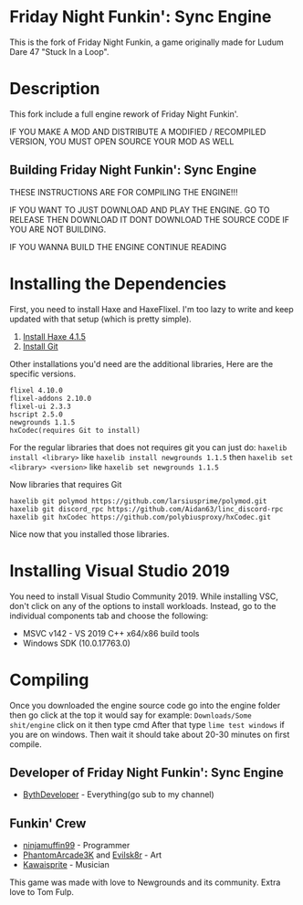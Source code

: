 # Friday Night Funkin': Sync Engine

This is the fork of Friday Night Funkin, a game originally made for Ludum Dare 47 "Stuck In a Loop".

# Description

This fork include a full engine rework of Friday Night Funkin'.

IF YOU MAKE A MOD AND DISTRIBUTE A MODIFIED / RECOMPILED VERSION, YOU MUST OPEN SOURCE YOUR MOD AS WELL

## Building Friday Night Funkin': Sync Engine

THESE INSTRUCTIONS ARE FOR COMPILING THE ENGINE!!!

IF YOU WANT TO JUST DOWNLOAD AND PLAY THE ENGINE. GO TO RELEASE THEN DOWNLOAD IT DONT DOWNLOAD THE SOURCE CODE IF YOU ARE NOT BUILDING.

IF YOU WANNA BUILD THE ENGINE CONTINUE READING

# Installing the Dependencies

First, you need to install Haxe and HaxeFlixel. I'm too lazy to write and keep updated with that setup (which is pretty simple). 
1. [Install Haxe 4.1.5](https://haxe.org/download/version/4.1.5/)
2. [Install Git](https://git-scm.com/)

Other installations you'd need are the additional libraries, Here are the specific versions.
```
flixel 4.10.0
flixel-addons 2.10.0
flixel-ui 2.3.3
hscript 2.5.0
newgrounds 1.1.5
hxCodec(requires Git to install)
```

For the regular libraries that does not requires git you can just do: `haxelib install <library>` like `haxelib install newgrounds 1.1.5` then `haxelib set <library> <version>` like `haxelib set newgrounds 1.1.5`

Now libraries that requires Git

```
haxelib git polymod https://github.com/larsiusprime/polymod.git
haxelib git discord_rpc https://github.com/Aidan63/linc_discord-rpc
haxelib git hxCodec https://github.com/polybiusproxy/hxCodec.git
```

Nice now that you installed those libraries.

# Installing Visual Studio 2019
You need to install Visual Studio Community 2019. While installing VSC, don't click on any of the options to install workloads. Instead, go to the individual components tab and choose the following:

* MSVC v142 - VS 2019 C++ x64/x86 build tools
* Windows SDK (10.0.17763.0)

# Compiling
Once you downloaded the engine source code go into the engine folder then go click at the top it would say for example: `Downloads/Some shit/engine` click on it then type cmd
After that type `lime test windows` if you are on windows. Then wait it should take about 20-30 minutes on first compile.

## Developer of Friday Night Funkin': Sync Engine

- [BythDeveloper](https://www.youtube.com/@bythdev) - Everything(go sub to my channel)

## Funkin' Crew

- [ninjamuffin99](https://twitter.com/ninja_muffin99) - Programmer
- [PhantomArcade3K](https://twitter.com/phantomarcade3k) and [Evilsk8r](https://twitter.com/evilsk8r) - Art
- [Kawaisprite](https://twitter.com/kawaisprite) - Musician

This game was made with love to Newgrounds and its community. Extra love to Tom Fulp.
